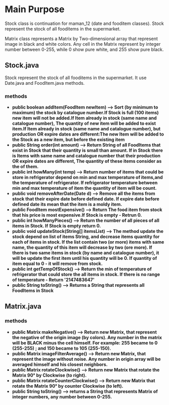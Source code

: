 # Main Purpose
Stock class is continuation for maman_12 (date and fooditem classes).
Stock represent the stock of all fooditems in the supermarket.

Matrix class represents a Matrix by Two-dimensional array that represent image in black and white colors. 
Any cell in the Matrix represent by integer number between 0-255, while 0 show pure white, and 255 show pure black.

## Stock.java
Stock represent the stock of all fooditems in the supermarket.
It use Date.java and FoodItem.java methods.
### methods
- <b>public boolean addItem(FoodItem newItem)<b> --> Sort (by minimum to maximum) the stock by catalogue number.If Stock is full (100 items) new item will not be added.If Item already in stock (same name and catalogue number), The quantity of new item will be added to exist item.If Item already in stock (same name and catalogue number), but production OR expire dates are different:The new Item will be added to the Stock as a new item, but before the existing item
- public String order(int amount) --> Return String of all FoodItems that exist in Stock that their quantity is small than amount. If in Stock there is Items with same name and catalogue number that their production OR expire dates are different, The quantity of these items consider as the of them.
- public int howMany(int temp) --> Return number of items that could be store in refrigerator depend on min and max temperature of items,and the temperature of refrigerator. If refrigerator temperature between min and max temperature of item the quantity of item will be count.
- public void removeAfterDate(Date d) --> Remove all the items from stock that their expire date before defined date. If expire date before defined date its mean that the item is a moldy item.
- public FoodItem mostExpensive() --> Return The food item from stock that his price is most expensive.If Stock is empty - Retrun 0. 
- public int howManyPieces() --> Return the number of all pieces of all items in Stock. If Stock is empty return 0.
- public void updateStock(String[] itemsList) --> The method update the stock depend on list of items String, and decrease items quantity for each of items in stock.
If the list contain two (or more) items with same name, the quantity of this item will decrease by two (ore more).
If there is two same items in stock (by name and catalogue number), it will be update the first item until his quantity will be 0.
If quantity of item equal to 0 - it will remove from stock.  
- public int getTempOfStock() --> Return the min of temperature of refrigerator that could store the all items in stock.
If there is no range of temperature - Return '2147483647'
- public String toString() --> Returns a String that represents all FoodItems in Stock 

## Matrix.java

### methods
- public Matrix makeNegative() --> Return new Matrix, that represent the negative of the origin image (by colors).
Any number in the matrix will be BLACK minus the cell himself.
For example: 255 became to 0 (255-255) ; and 150 became to 105 (255-150).   
- public Matrix imageFilterAverage() --> Return new Matrix, that represent the image without noise. Any number in origin array will be averaged himself and his closest neighbors. 
- public Matrix rotateClockwise() --> Return new Matrix that rotate the Matrix 90° by Clockwise (to right). 
- public Matrix rotateCounterClockwise() --> Return new Matrix that rotate the Matrix 90° by counter Clockwise (to left).
- public String toString() --> returns a String that represents Matrix of integer numbers, any number between 0-255. 
